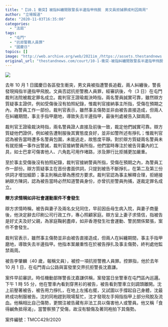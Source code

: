 ```yaml
---
title: "【10.1 衝突】被指糾纏間致警長半邊指甲飛脫　男文員拒捕罪成判囚兩周"
author: "立場報道"
date: "2020-11-03T16:35:00"
categories:
  - "法庭"
tags:
  - "屯門"
  - "抗拒警務人員罪"
  - "國慶日"
topics: []
image: "http://web.archive.org/web/2021im_/https://assets.thestandnews.com/media/photos/20201103-05_0Oclt_Gksv3iL.png"
original_url: "thestandnews.com/court/10-1-衝突-被指糾纏間致警長半邊指甲飛脫-男文員拒捕罪成判囚兩周"
---
```

![](http://web.archive.org/web/2021im_/https://assets.thestandnews.com/media/photos/20201103-05_0Oclt_Gksv3iL.png)

去年 10 月 1 日國慶日各區發生衝突，男文員被指遭警長追截，兩人糾纏後，警長發現拇指半邊指甲飛脫。文員否認抗拒警務人員罪，經審訊後，今（3 日）在屯門裁判法院被裁定罪名成立。裁判官王證瑜裁決時指，兩名警員誠實可靠，雖然辯方質疑事主證供，例如受傷後沒有拍照紀錄，惟裁判官接納事主所指，受傷在預期之內，為警員工作一部份。裁判官表示，雖然事主傷勢並非由被告直接造成，但兩人在糾纏期間，事主手指甲磨地，導致失去半邊指甲，最後判處被告入獄兩周。

裁判官王證瑜裁決時指，兩名警員證人直接及前後一致，裁定他們誠實可靠。辯方質疑他們證供，例如被告遭制服後其實態度良好，並非如警所述有掙扎；惟裁判官認為被告當時遭多名警員包圍，未能逃走，故態度平靜。對於辯方質疑兩名警員未有就拒捕一事作出警誡，裁判官接納警員所指，他們當時專注於被告背囊內的工具，如士巴拿可傷害他人、六角匙可用作堵路，涉及罪行比拒捕更加嚴重。

至於事主受傷後沒有拍照紀錄，裁判官接納警員所指，受傷在預期之內，為警員工作一部份。辯方質疑事主在首份書面供詞，只提到被告不斷掙扎，在第二及第三份供詞才增加細節；事主則稱此舉為應控方要求。裁判官認為事主解釋合理，拒絕接納辯方陳詞，認為被告當時必然知道警員身份，亦曾抗拒警員拘捕，遂裁定罪名成立。

**辯方求情稱如非社會運動案件不會發生**

辯方求情時稱，被告與妻子及兩名女兒同住，早前因岳母生病入院，與妻子商量後，他決定辭去印刷公司行政工作，專心照顧家庭。辯方呈上妻子求情信，指被告是好丈夫及好父親，為家庭鞠躬盡瘁，如非香港發生社會運動、警民關係緊張，案件不會發生。

裁判官表示，雖然事主傷勢並非由被告直接造成，但兩人在糾纏期間，事主手指甲磨地，導致失去半邊指甲。他指本案嚴重性在於被告掙扎及事主傷勢，終判處他監禁兩周。

被告李肇麟（40 歲，報稱文員），被控一項抗拒警務人員罪。控罪指，他於去年 10 月 1 日，在屯門青山公路與富發里交界抗拒警長沈嘉謙。

案件早前審訊，時任機動部隊警長沈嘉謙供稱，案發當日坐警車在屯門區內巡邏。下午 1 時 55 分，他在警車內看到穿黑衫的被告，被告看到警車立刻調頭離開。沈上前壓著被告，被告用力掙扎，在地上左搖右擺，又試圖以手撐起自己身體，沈最終成功制服被告。沈的同袍趕到現場幫忙，沈才發現左手拇指指甲上部分飛脫及流血。他稱相比自己傷勢，更關注被告藏有非法工具以傷害他人或警員。他又稱「食得鹹魚抵得渴」，當警察預了受傷，故沒有驗傷及著同袍拍下其傷勢。

案件編號：TMCC429/2020